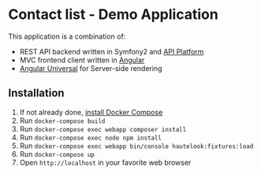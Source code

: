 Contact list - Demo Application
===============================

This application is a combination of:
* REST API backend written in Symfony2 and [API Platform](https://api-platform.com/)
* MVC frontend client written in [Angular](https://angular.io/)
* [Angular Universal](https://angular.io/guide/universal) for Server-side rendering

Installation
------------
1. If not already done, [install Docker Compose](https://docs.docker.com/compose/install/)
2. Run `docker-compose build`
3. Run `docker-compose exec webapp composer install`
4. Run `docker-compose exec node npm install`
5. Run `docker-compose exec webapp bin/console hautelook:fixtures:load`
6. Run `docker-compose up`
7. Open `http://localhost` in your favorite web browser